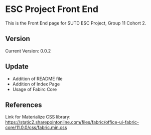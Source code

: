 # ESC Project Front End
This is the Front End page for SUTD ESC Project, Group 11 Cohort 2.
## Version
Current Version: 0.0.2
## Update
* Addition of README file
* Addition of Index Page
* Usage of Fabirc Core
## References
Link for Materialize CSS library:
https://static2.sharepointonline.com/files/fabric/office-ui-fabric-core/11.0.0/css/fabric.min.css
